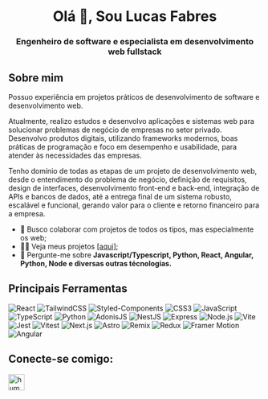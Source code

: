 <h1 align="center">Olá 👋, Sou Lucas Fabres</h1>
<h3 align="center">
  Engenheiro de software e especialista em desenvolvimento web fullstack
</h3>

## Sobre mim
Possuo experiência em projetos práticos de desenvolvimento de software e desenvolvimento web.

Atualmente, realizo estudos e desenvolvo aplicações e sistemas web para solucionar problemas de negócio de empresas no setor privado.
Desenvolvo produtos digitais, utilizando frameworks modernos, boas práticas de programação e foco em desempenho e usabilidade, para atender às necessidades das empresas.

Tenho domínio de todas as etapas de um projeto de desenvolvimento web, desde o entendimento do problema de negócio, definição de requisitos, design de interfaces, desenvolvimento front-end e back-end, integração de APIs e bancos de dados, até a entrega final de um sistema robusto, escalável e funcional, gerando valor para o cliente e retorno financeiro para a empresa.

- 👯 Busco colaborar com projetos de todos os tipos, mas especialmente os web;
- 👨‍💻 Veja meus projetos <a href="https://github.com/fxwss?tab=repositories">[aqui]</a>;
- 💬 Pergunte-me sobre **Javascript/Typescript, Python, React, Angular, Python, Node e diversas outras técnologias.**


## Principais Ferramentas
![React](https://img.shields.io/badge/React-20232A?style=for-the-badge&logo=react&logoColor=61DAFB)
![TailwindCSS](https://img.shields.io/badge/Tailwind_CSS-38B2AC?style=for-the-badge&logo=tailwind-css&logoColor=white)
![Styled-Components](https://img.shields.io/badge/Styled--Components-DB7093?style=for-the-badge&logo=styled-components&logoColor=white)
![CSS3](https://img.shields.io/badge/CSS3-1572B6?style=for-the-badge&logo=css3&logoColor=white)
![JavaScript](https://img.shields.io/badge/JavaScript-F7DF1E?style=for-the-badge&logo=javascript&logoColor=black)
![TypeScript](https://img.shields.io/badge/TypeScript-007ACC?style=for-the-badge&logo=typescript&logoColor=white)
![Python](https://img.shields.io/badge/Python-3776AB?style=for-the-badge&logo=python&logoColor=white)
![AdonisJS](https://img.shields.io/badge/AdonisJS-220052?style=for-the-badge&logo=adonisjs&logoColor=white)
![NestJS](https://img.shields.io/badge/NestJS-E0234E?style=for-the-badge&logo=nestjs&logoColor=white)
![Express](https://img.shields.io/badge/Express-000000?style=for-the-badge&logo=express&logoColor=white)
![Node.js](https://img.shields.io/badge/Node.js-339933?style=for-the-badge&logo=nodedotjs&logoColor=white)
![Vite](https://img.shields.io/badge/Vite-646CFF?style=for-the-badge&logo=vite&logoColor=white)
![Jest](https://img.shields.io/badge/Jest-C21325?style=for-the-badge&logo=jest&logoColor=white)
![Vitest](https://img.shields.io/badge/Vitest-6E9F18?style=for-the-badge&logo=vitest&logoColor=white)
![Next.js](https://img.shields.io/badge/Next.js-000000?style=for-the-badge&logo=nextdotjs&logoColor=white)
![Astro](https://img.shields.io/badge/Astro-FF5D01?style=for-the-badge&logo=astro&logoColor=white)
![Remix](https://img.shields.io/badge/Remix-000000?style=for-the-badge&logo=remix&logoColor=white)
![Redux](https://img.shields.io/badge/Redux-764ABC?style=for-the-badge&logo=redux&logoColor=white)
![Framer Motion](https://img.shields.io/badge/Framer--Motion-0055FF?style=for-the-badge&logo=framer&logoColor=white)
![Angular](https://img.shields.io/badge/Angular-DD0031?style=for-the-badge&logo=angular&logoColor=white)

## Conecte-se comigo:
<a href="https://linkedin.com/in/lucas-fabres" target="blank">
  <img 
    align="center" 
    src="https://raw.githubusercontent.com/rahuldkjain/github-profile-readme-generator/master/src/images/icons/Social/linked-in-alt.svg"
    alt="humberto-nagato"
    height="32" 
    width="32" />
</a>

